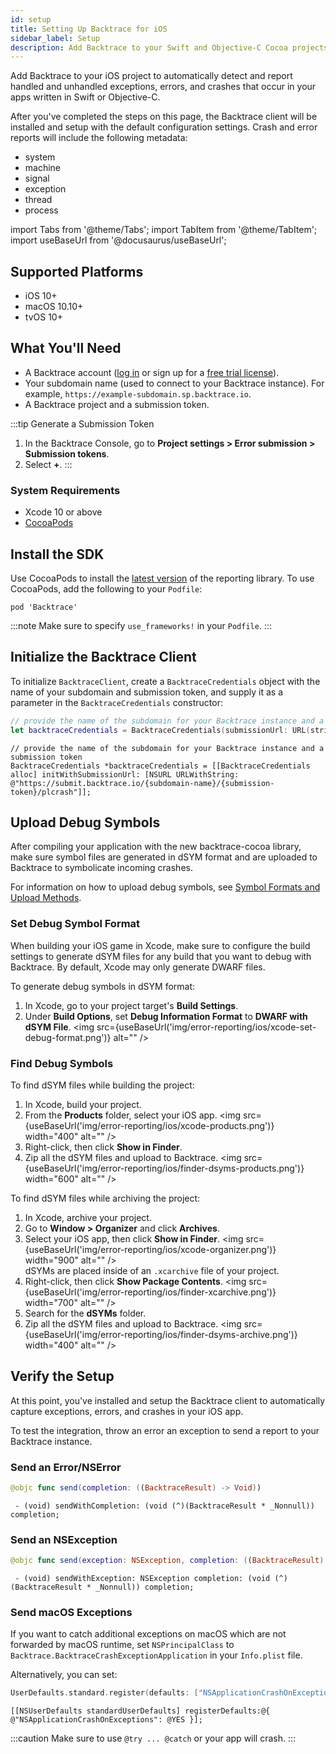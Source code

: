 ```yaml
---
id: setup
title: Setting Up Backtrace for iOS
sidebar_label: Setup
description: Add Backtrace to your Swift and Objective-C Cocoa projects for iOS.
---
```

Add Backtrace to your iOS project to automatically detect and report handled and unhandled exceptions, errors, and crashes that occur in your apps written in Swift or Objective-C.

After you've completed the steps on this page, the Backtrace client will be installed and setup with the default configuration settings. Crash and error reports will include the following metadata:
* system
* machine
* signal
* exception
* thread
* process

import Tabs from '@theme/Tabs';
import TabItem from '@theme/TabItem';
import useBaseUrl from '@docusaurus/useBaseUrl';

## Supported Platforms
* iOS 10+
* macOS 10.10+
* tvOS 10+

## What You'll Need
* A Backtrace account ([log in](https://backtrace.io/login) or sign up for a [free trial license](https://backtrace.io/sign-up)).
* Your subdomain name (used to connect to your Backtrace instance). For example, `https://example-subdomain.sp.backtrace.io`.
* A Backtrace project and a submission token.

:::tip Generate a Submission Token
   1. In the Backtrace Console, go to **Project settings > Error submission > Submission tokens**.
   1. Select **+**.
:::

### System Requirements
* Xcode 10 or above
* [CocoaPods](https://cocoapods.org/)

## Install the SDK
Use CocoaPods to install the [latest version](https://github.com/backtrace-labs/backtrace-cocoa/releases) of the reporting library. To use CocoaPods, add the following to your `Podfile`:

```
pod 'Backtrace'
```

:::note
Make sure to specify `use_frameworks!` in your `Podfile`.
:::

## Initialize the Backtrace Client
To initialize `BacktraceClient`, create a `BacktraceCredentials` object with the name of your subdomain and submission token, and supply it as a parameter in the `BacktraceCredentials` constructor:

<Tabs groupId="languages">
<TabItem value="swift" label="Swift">

```swift
// provide the name of the subdomain for your Backtrace instance and a submission token
let backtraceCredentials = BacktraceCredentials(submissionUrl: URL(string: "https://submit.backtrace.io/{subdomain-name}/{submission-token}/plcrash")!)
```

</TabItem>
<TabItem value="objc" label="Objective-C">

```objc
// provide the name of the subdomain for your Backtrace instance and a submission token
BacktraceCredentials *backtraceCredentials = [[BacktraceCredentials alloc] initWithSubmissionUrl: [NSURL URLWithString: @"https://submit.backtrace.io/{subdomain-name}/{submission-token}/plcrash"]];
```

</TabItem>
</Tabs>


## Upload Debug Symbols
After compiling your application with the new backtrace-cocoa library, make sure symbol files are generated in  dSYM format and are uploaded to Backtrace to symbolicate incoming crashes.

For information on how to upload debug symbols, see [Symbol Formats and Upload Methods](/error-reporting/project-setup/symbolication/#symbol-formats-and-upload-methods).

### Set Debug Symbol Format
When building your iOS game in Xcode, make sure to configure the build settings to generate dSYM files for any build that you want to debug with Backtrace. By default, Xcode may only generate DWARF files.

To generate debug symbols in dSYM format:
1. In Xcode, go to your project target's **Build Settings**.
1. Under **Build Options**, set **Debug Information Format** to **DWARF with dSYM File**.
<img src={useBaseUrl('img/error-reporting/ios/xcode-set-debug-format.png')} alt="" />

### Find Debug Symbols
To find dSYM files while building the project:
1. In Xcode, build your project.
1. From the **Products** folder, select your iOS app.
<img src={useBaseUrl('img/error-reporting/ios/xcode-products.png')} width="400" alt="" />
1. Right-click, then click **Show in Finder**.
1. Zip all the dSYM files and upload to Backtrace.
<img src={useBaseUrl('img/error-reporting/ios/finder-dsyms-products.png')} width="600" alt="" />

To find dSYM files while archiving the project:
1. In Xcode, archive your project.
1. Go to **Window > Organizer** and click **Archives**.
1. Select your iOS app, then click **Show in Finder**.
<img src={useBaseUrl('img/error-reporting/ios/xcode-organizer.png')} width="900" alt="" />
<br/> dSYMs are placed inside of an `.xcarchive` file of your project.
1. Right-click, then click **Show Package Contents**.
<img src={useBaseUrl('img/error-reporting/ios/finder-xcarchive.png')} width="700" alt="" />
1. Search for the **dSYMs** folder.
1. Zip all the dSYM files and upload to Backtrace. <img src={useBaseUrl('img/error-reporting/ios/finder-dsyms-archive.png')} width="400" alt="" />

## Verify the Setup
At this point, you've installed and setup the Backtrace client to automatically capture exceptions, errors, and crashes in your iOS app.

To test the integration, throw an error an exception to send a report to your Backtrace instance.

### Send an Error/NSError
<Tabs groupId="languages">
<TabItem value="swift" label="Swift">

```swift
@objc func send(completion: ((BacktraceResult) -> Void))
```

</TabItem>
<TabItem value="objc" label="Objective-C">

```objc
 - (void) sendWithCompletion: (void (^)(BacktraceResult * _Nonnull)) completion;
```

</TabItem>
</Tabs>

### Send an NSException
<Tabs groupId="languages">
<TabItem value="swift" label="Swift">

```swift
@objc func send(exception: NSException, completion: ((BacktraceResult) -> Void))
```

</TabItem>
<TabItem value="objc" label="Objective-C">

```objc
 - (void) sendWithException: NSException completion: (void (^)(BacktraceResult * _Nonnull)) completion;
```

</TabItem>
</Tabs>

### Send macOS Exceptions
If you want to catch additional exceptions on macOS which are not forwarded by macOS runtime, set `NSPrincipalClass` to `Backtrace.BacktraceCrashExceptionApplication` in your `Info.plist` file.

Alternatively, you can set:

<Tabs groupId="languages">
<TabItem value="swift" label="Swift">

```swift
UserDefaults.standard.register(defaults: ["NSApplicationCrashOnExceptions": true])
```

</TabItem>
<TabItem value="objc" label="Objective-C">

```objc
[[NSUserDefaults standardUserDefaults] registerDefaults:@{ @"NSApplicationCrashOnExceptions": @YES }];
```

</TabItem>
</Tabs>

:::caution
Make sure to use `@try ... @catch` or your app will crash.
:::
